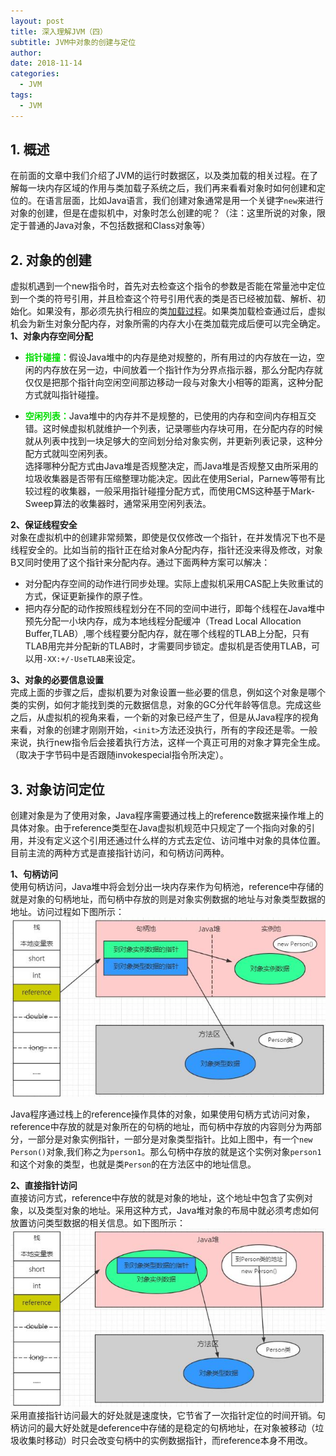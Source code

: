 ```yaml
---
layout: post
title: 深入理解JVM（四）
subtitle: JVM中对象的创建与定位
author:
date: 2018-11-14
categories:
  - JVM
tags:
  - JVM
---
```

## 1. 概述
在前面的文章中我们介绍了JVM的运行时数据区，以及类加载的相关过程。在了解每一块内存区域的作用与类加载子系统之后，我们再来看看对象时如何创建和定位的。在语言层面，比如Java语言，我们创建对象通常是用一个关键字`new`来进行对象的创建，但是在虚拟机中，对象时怎么创建的呢？（注：这里所说的对象，限定于普通的Java对象，不包括数据和Class对象等）  
## 2. 对象的创建
虚拟机遇到一个new指令时，首先对去检查这个指令的参数是否能在常量池中定位到一个类的符号引用，并且检查这个符号引用代表的类是否已经被加载、解析、初始化。如果没有，那必须先执行相应的类[加载过程](https://byeluliangwei.github.io/2018/08/%E6%B7%B1%E5%85%A5%E7%90%86%E8%A7%A3JVM-%E4%BA%8C-%E7%B1%BB%E5%8A%A0%E8%BD%BD%E5%AD%90%E7%B3%BB%E7%BB%9F/)。如果类加载检查通过后，虚拟机会为新生对象分配内存，对象所需的内存大小在类加载完成后便可以完全确定。  
**1、对象内存空间分配**  
- <font color="#00dd00"><b>指针碰撞：</b></font>假设Java堆中的内存是绝对规整的，所有用过的内存放在一边，空闲的内存放在另一边，中间放着一个指针作为分界点指示器，那么分配内存就仅仅是把那个指针向空闲空间那边移动一段与对象大小相等的距离，这种分配方式就叫指针碰撞。  

- <font color="#00dd00"><b>空闲列表：</b></font>Java堆中的内存并不是规整的，已使用的内存和空间内存相互交错。这时候虚拟机就维护一个列表，记录哪些内存块可用，在分配内存的时候就从列表中找到一块足够大的空间划分给对象实例，并更新列表记录，这种分配方式就叫空闲列表。  
选择哪种分配方式由Java堆是否规整决定，而Java堆是否规整又由所采用的垃圾收集器是否带有压缩整理功能决定。因此在使用Serial，Parnew等带有比较过程的收集器，一般采用指针碰撞分配方式，而使用CMS这种基于Mark-Sweep算法的收集器时，通常采用空闲列表法。  

**2、保证线程安全**  
对象在虚拟机中的创建非常频繁，即使是仅仅修改一个指针，在并发情况下也不是线程安全的。比如当前的指针正在给对象A分配内存，指针还没来得及修改，对象B又同时使用了这个指针来分配内存。通过下面两种方案可以解决：
- 对分配内存空间的动作进行同步处理。实际上虚拟机采用CAS配上失败重试的方式，保证更新操作的原子性。
- 把内存分配的动作按照线程划分在不同的空间中进行，即每个线程在Java堆中预先分配一小块内存，成为本地线程分配缓冲（Tread Local Allocation Buffer,TLAB）,哪个线程要分配内存，就在哪个线程的TLAB上分配，只有TLAB用完并分配新的TLAB时，才需要同步锁定。虚拟机是否使用TLAB，可以用`-XX:+/-UseTLAB`来设定。  

**3、对象的必要信息设置**  
完成上面的步骤之后，虚拟机要为对象设置一些必要的信息，例如这个对象是哪个类的实例，如何才能找到类的元数据信息，对象的GC分代年龄等信息。完成这些之后，从虚拟机的视角来看，一个新的对象已经产生了，但是从Java程序的视角来看，对象的创建才刚刚开始，`<init>`方法还没执行，所有的字段还是零。一般来说，执行new指令后会接着执行<init>方法，这样一个真正可用的对象才算完全生成。（取决于字节码中是否跟随invokespecial指令所决定）。  

## 3. 对象访问定位
创建对象是为了使用对象，Java程序需要通过栈上的reference数据来操作堆上的具体对象。由于reference类型在Java虚拟机规范中只规定了一个指向对象的引用，并没有定义这个引用还通过什么样的方式去定位、访问堆中对象的具体位置。目前主流的两种方式是直接指针访问，和句柄访问两种。

**1、句柄访问**  
使用句柄访问，Java堆中将会划分出一块内存来作为句柄池，reference中存储的就是对象的句柄地址，而句柄中存放的则是对象实例数据的地址与对象类型数据的地址。访问过程如下图所示：  
![](/images/jvm/step41.jpg)

Java程序通过栈上的reference操作具体的对象，如果使用句柄方式访问对象，reference中存放的就是对象所在的句柄的地址，而句柄中存放的内容则分为两部分，一部分是对象实例指针，一部分是对象类型指针。比如上图中，有一个`new Person()`对象,我们称之为`person1`。那么句柄中存放的就是这个实例对象`person1`和这个对象的类型，也就是类`Person`的在方法区中的地址信息。

**2、直接指针访问**  
直接访问方式，reference中存放的就是对象的地址，这个地址中包含了实例对象，以及类型对象的地址。采用这种方式，Java堆对象的布局中就必须考虑如何放置访问类型数据的相关信息。如下图所示：
![](/images/jvm/step42.jpg)  
采用直接指针访问最大的好处就是速度快，它节省了一次指针定位的时间开销。句柄访问的最大好处就是deference中存储的是稳定的句柄地址，在对象被移动（垃圾收集时移动）时只会改变句柄中的实例数据指针，而reference本身不用改。
